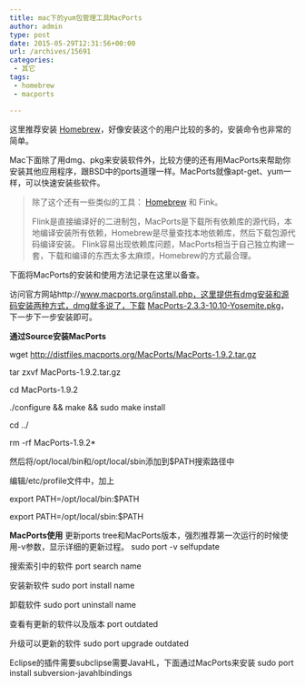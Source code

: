 ```yaml
---
title: mac下的yum包管理工具MacPorts
author: admin
type: post
date: 2015-05-29T12:31:56+00:00
url: /archives/15691
categories:
 - 其它
tags:
 - homebrew
 - macports

---
```

这里推荐安装 [Homebrew](http://brew.sh/)，好像安装这个的用户比较的多的，安装命令也非常的简单。

Mac下面除了用dmg、pkg来安装软件外，比较方便的还有用MacPorts来帮助你安装其他应用程序，跟BSD中的ports道理一样。MacPorts就像apt-get、yum一样，可以快速安装些软件。

> 除了这个还有一些类似的工具： [Homebrew](http://brew.sh/) 和 Fink。
>
> Flink是直接编译好的二进制包，MacPorts是下载所有依赖库的源代码，本地编译安装所有依赖，Homebrew是尽量查找本地依赖库，然后下载包源代码编译安装。
> Flink容易出现依赖库问题，MacPorts相当于自己独立构建一套，下载和编译的东西太多太麻烦，Homebrew的方式最合理。

下面将MacPorts的安装和使用方法记录在这里以备查。

访问官方网站http://www.macports.org/install.php，这里提供有dmg安装和源码安装两种方式，dmg就多说了，下载 [MacPorts-2.3.3-10.10-Yosemite.pkg](https://distfiles.macports.org/MacPorts/MacPorts-2.3.3-10.10-Yosemite.pkg)，下一步下一步安装即可。

**通过Source安装MacPorts**

wget http://distfiles.macports.org/MacPorts/MacPorts-1.9.2.tar.gz

tar zxvf MacPorts-1.9.2.tar.gz

cd MacPorts-1.9.2

./configure && make && sudo make install

cd ../

rm -rf MacPorts-1.9.2*

然后将/opt/local/bin和/opt/local/sbin添加到$PATH搜索路径中


编辑/etc/profile文件中，加上

export PATH=/opt/local/bin:$PATH

export PATH=/opt/local/sbin:$PATH

**MacPorts使用**
更新ports tree和MacPorts版本，强烈推荐第一次运行的时候使用-v参数，显示详细的更新过程。
sudo port -v selfupdate

搜索索引中的软件
port search name

安装新软件
sudo port install name

卸载软件
sudo port uninstall name

查看有更新的软件以及版本
port outdated

升级可以更新的软件
sudo port upgrade outdated

Eclipse的插件需要subclipse需要JavaHL，下面通过MacPorts来安装
sudo port install subversion-javahlbindings